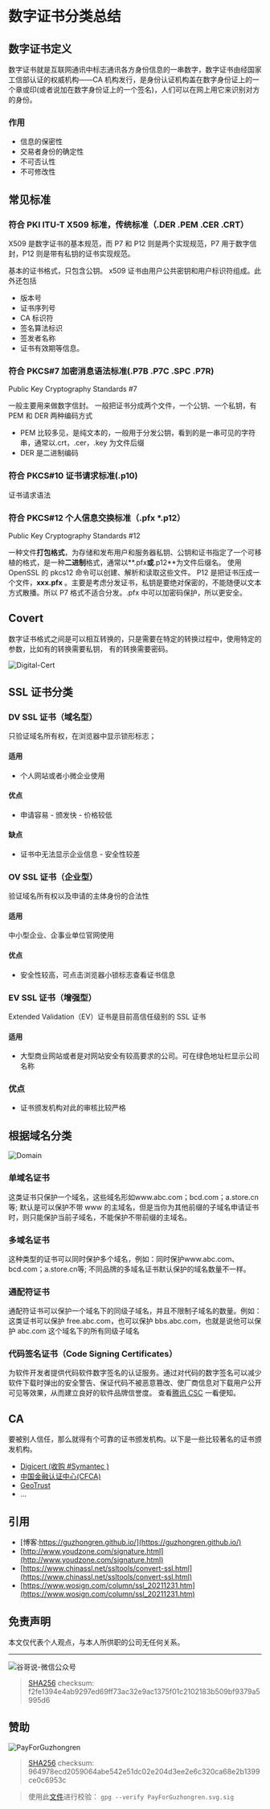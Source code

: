 # 数字证书分类总结


## 数字证书定义

数字证书就是互联网通讯中标志通讯各方身份信息的一串数字，数字证书由经国家工信部认证的权威机构——CA 机构发行，是身份认证机构盖在数字身份证上的一个章或印(或者说加在数字身份证上的一个签名)，人们可以在网上用它来识别对方的身份。

### 作用

- 信息的保密性
- 交易者身份的确定性
- 不可否认性
- 不可修改性

## 常见标准

### 符合 PKI ITU-T X509 标准，传统标准（.DER .PEM .CER .CRT）

X509 是数字证书的基本规范，而 P7 和 P12 则是两个实现规范，P7 用于数字信封，P12 则是带有私钥的证书实现规范。

基本的证书格式，只包含公钥。
x509 证书由用户公共密钥和用户标识符组成。此外还包括

- 版本号
- 证书序列号
- CA 标识符
- 签名算法标识
- 签发者名称
- 证书有效期等信息。

### 符合 PKCS#7 加密消息语法标准(.P7B .P7C .SPC .P7R)

Public Key Cryptography Standards #7

一般主要用来做数字信封。
一般把证书分成两个文件，一个公钥、一个私钥，有 PEM 和 DER 两种编码方式

- PEM 比较多见，是纯文本的，一般用于分发公钥，看到的是一串可见的字符串，通常以.crt，.cer，.key 为文件后缀
- DER 是二进制编码

### 符合 PKCS#10 证书请求标准(.p10)

证书请求语法

### 符合 PKCS#12 个人信息交换标准（.pfx \*.p12）

Public Key Cryptography Standards #12

一种文件**打包格式**，为存储和发布用户和服务器私钥、公钥和证书指定了一个可移植的格式，是一种**二进制**格式，通常以**.pfx**或**.p12**为文件后缀名。
使用 OpenSSL 的 pkcs12 命令可以创建、解析和读取这些文件。
P12 是把证书压成一个文件，**xxx.pfx** 。主要是考虑分发证书，私钥是要绝对保密的，不能随便以文本方式散播。所以 P7 格式不适合分发。.pfx 中可以加密码保护，所以更安全。

## Covert

数字证书格式之间是可以相互转换的，只是需要在特定的转换过程中，使用特定的参数，比如有的转换需要私钥， 有的转换需要密码。

![Digital-Cert](https://cdn.jsdelivr.net/gh/guzhongren/data-hosting@main/Security/Degital-Cert.3y4w8ewfimc0.webp)

## SSL 证书分类

### DV SSL 证书（域名型）

只验证域名所有权，在浏览器中显示锁形标志；

#### 适用

- 个人网站或者小微企业使用

#### 优点

- 申请容易 - 颁发快 - 价格较低

#### 缺点

- 证书中无法显示企业信息 - 安全性较差

### OV SSL 证书（企业型）

验证域名所有权以及申请的主体身份的合法性

#### 适用

中小型企业、企事业单位官网使用

#### 优点

- 安全性较高，可点击浏览器小锁标志查看证书信息

### EV SSL 证书（增强型）

Extended Validation（EV）证书是目前高信任级别的 SSL 证书

#### 适用

- 大型商业网站或者是对网站安全有较高要求的公司。可在绿色地址栏显示公司名称

### 优点

- 证书颁发机构对此的审核比较严格

## 根据域名分类

![Domain](https://www.wosign.com/column/images/ssl_20211231_1.png)

### 单域名证书

这类证书只保护一个域名，这些域名形如www.abc.com；bcd.com；a.store.cn等; 默认是可以保护不带 www 的主域名，但是当你为其他前缀的子域名申请证书时，则只能保护当前子域名，不能保护不带前缀的主域名。

### 多域名证书

这种类型的证书可以同时保护多个域名，例如：同时保护www.abc.com、bcd.com；a.store.cn等; 不同品牌的多域名证书默认保护的域名数量不一样。

### 通配符证书

通配符证书可以保护一个域名下的同级子域名，并且不限制子域名的数量。例如：这类证书可以保护 free.abc.com，也可以保护 bbs.abc.com，也就是说他可以保护 abc.com 这个域名下的所有同级子域名

### 代码签名证书（Code Signing Certificates）

为软件开发者提供代码软件数字签名的认证服务。通过对代码的数字签名可以减少软件下载时弹出的安全警告、保证代码不被恶意篡改、使厂商信息对下载用户公开可见等效果，从而建立良好的软件品牌信誉度。
查看[腾讯 CSC](https://cloud.tencent.com/product/csc) 一看便知。

## CA

要被别人信任，那么就得有个可靠的证书颁发机构。以下是一些比较著名的证书颁发机构。

- [Digicert (收购 #Symantec )](https://www.digicert.com/)
- [中国金融认证中心(CFCA)](https://www.cfca.com.cn/)
- [GeoTrust](https://www.geotrust.com/)
- ...

## 引用

- [博客:https://guzhongren.github.io/](https://guzhongren.github.io/)
- [http://www.youdzone.com/signature.html](http://www.youdzone.com/signature.html)
- [https://www.chinassl.net/ssltools/convert-ssl.html](https://www.chinassl.net/ssltools/convert-ssl.html)
- [https://www.wosign.com/column/ssl_20211231.htm](https://www.wosign.com/column/ssl_20211231.htm)

## 免责声明

本文仅代表个人观点，与本人所供职的公司无任何关系。

---

![谷哥说-微信公众号](https://cdn.jsdelivr.net/gh/guzhongren/data-hosting@main/20210819/wechat.ae9zxgscqcg.png)

> [SHA256](https://emn178.github.io/online-tools/sha256_checksum.html) checksum: f2fe1394e4ab9297ed69ff73ac32e9ac1375f01c2102183b509bf9379a5995d6

## 赞助

![PayForGuzhongren](/images/pay/PayForGuzhongren.svg)

> [SHA256](https://emn178.github.io/online-tools/sha256_checksum.html) checksum: 964978ecd2059064abe542e51dc02e204d3ee2e6c320ca68e2b1399ce0c6953c

> 使用此[文件](https://guzhongren.github.io/images/pay/payforguzhongren.svg.sig)进行校验： `gpg --verify PayForGuzhongren.svg.sig`

